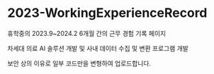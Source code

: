 # 2023-WorkingExperienceRecord
휴학중의 2023.9~2024.2 6개월 간의 근무 경험 기록 페이지

차세대 의료 AI 솔루션 개발 및 사내 데이터 수집 및 변환 프로그램 개발 

보안 상의 이유로 일부 코드만을 변형하여 업로드합니다. 
